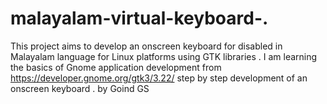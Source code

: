 # malayalam-virtual-keyboard-.
This project aims to develop an onscreen keyboard for disabled in Malayalam language for Linux platforms  using GTK libraries .
I am learning the basics of Gnome application development from https://developer.gnome.org/gtk3/3.22/ 
step by step development of an onscreen keyboard . by Goind GS 
